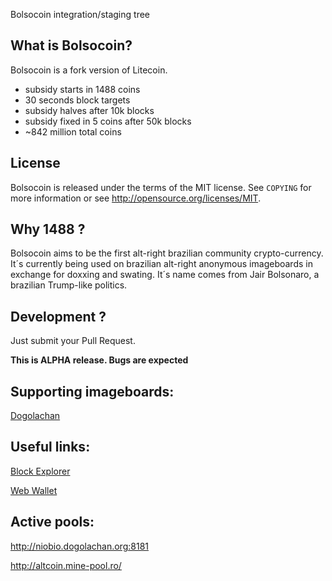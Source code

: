 Bolsocoin integration/staging tree

What is Bolsocoin?
----------------

Bolsocoin is a fork version of Litecoin.
 - subsidy starts in 1488 coins
 - 30 seconds block targets
 - subsidy halves after 10k blocks 
 - subsidy fixed in 5 coins after 50k blocks
 - ~842 million total coins

License
-------

Bolsocoin is released under the terms of the MIT license. See `COPYING` for more
information or see http://opensource.org/licenses/MIT.

Why 1488 ?
-------------------

Bolsocoin aims to be the first alt-right brazilian community crypto-currency. 
It´s currently being used on brazilian alt-right anonymous imageboards in exchange for doxxing and swating.
It´s name comes from Jair Bolsonaro, a brazilian Trump-like politics.

Development ?
------------------

Just submit your Pull Request. 

**This is ALPHA release. Bugs are expected**

Supporting imageboards:
------------------

[Dogolachan](https://dogolachan.org/b/)

Useful links:
------------------
[Block Explorer](http://niobio.dogolachan.org:3001)

[Web Wallet](http://niobio.dogolachan.org)

Active pools:
------------------
http://niobio.dogolachan.org:8181

http://altcoin.mine-pool.ro/
